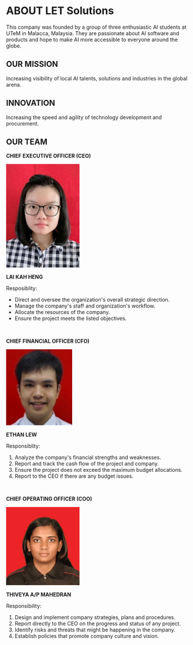 # ABOUT LET Solutions
This company was founded by a group of three enthusiastic AI students at UTeM in Malacca, Malaysia. They are passionate about AI software and products and hope to make AI more accessible to everyone around the globe.

## OUR MISSION
Increasing visibility of local AI talents, solutions and industries in the global arena.

## INNOVATION
Increasing the speed and agility of technology development and procurement.

## OUR TEAM
**CHIEF EXECUTIVE OFFICER (CEO)**

<img src="assets/kahheng.jpg" width="200" height="auto" />

**LAI KAH HENG**

Resposiblity:
+ Direct and oversee the organization's overall strategic direction.
+ Manage the company's staff and organization's workflow.
+ Allocate the resources of the company.
+ Ensure the project meets the listed objectives.

<br>

**CHIEF FINANCIAL OFFICER (CFO)**

<img src="assets/ethan.jpeg" width="180" height="auto" />

**ETHAN LEW**

Responsiblity:
1. Analyze the company's financial strengths and weaknesses.
2. Report and track the cash flow of the project and company.
3. Ensure the project does not exceed the maximum budget allocations.
4. Report to the CEO if there are any budget issues.

<br>

**CHIEF OPERATING OFFICER (COO)**

<img src="assets/thiveya.jpg" width="200" height="auto" />

**THIVEYA A/P MAHEDRAN**

Responsibility:
1. Design and implement company strategies, plans and procedures.
2. Report directly to the CEO on the progress and status of any project.
3. Identify risks and threats that might be happening in the company.
4. Establish policies that promote company culture and vision.
